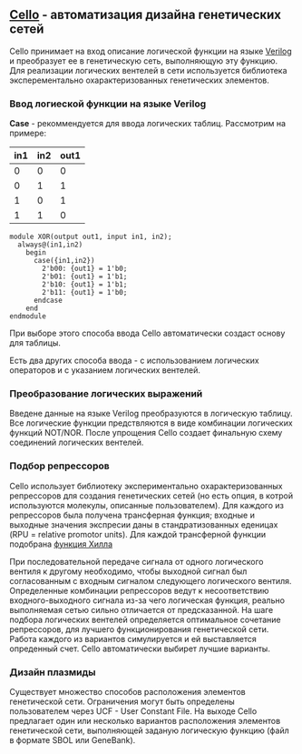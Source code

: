 ## [Cello](http://cellocad.org/index.html) - автоматизация дизайна генетических сетей

Cello принимает на вход описание логической функции на языке [Verilog](https://ru.wikipedia.org/wiki/Verilog) и преобразует ее в генетическую
сеть, выполняющую эту функцию. Для реализации логических вентелей в сети используется библиотека эксперементально охарактеризованных 
генетических элементов. 

### Ввод логиеской функции на языке Verilog

**Case** - рекоммендуется для ввода логических таблиц. Рассмотрим на примере:

in1 | in2 | out1
--- | --- | ----
0   | 0   | 0
0   | 1   | 1
1   | 0   | 1
1   | 1   | 0

```
module XOR(output out1, input in1, in2);
  always@(in1,in2)
    begin
      case({in1,in2})
        2'b00: {out1} = 1'b0;
        2'b01: {out1} = 1'b1;
        2'b10: {out1} = 1'b1;
        2'b11: {out1} = 1'b0;
      endcase
    end
endmodule
```

При выборе этого способа ввода Cello автоматически создаст основу для таблицы.

Есть два других способа ввода - с использованием логических операторов и с указанием логических вентелей.

### Преобразование логических выражений

Введене данные на языке Verilog преобразуются в логическую таблицу. Все логические функции предствляются в виде комбинации логических функций NOT/NOR. После упрощения Cello создает финальную схему соединений логических вентелей.

### Подбор репрессоров

Cello использует библиотеку экспериментально охарактеризованных репрессоров для создания генетических сетей (но есть опция, в котрой используются молекулы, описанные пользователем). Для каждого из репрессоров была получена трансферная функция; входные и выходные значения экспресии даны в стандратизованных еденицах (RPU = relative promotor units). Для каждой трансферной функции подобрана [функция Хилла](https://en.wikipedia.org/wiki/Hill_equation_(biochemistry))  

При последовательной передаче сигнала от одного логического вентиля к другому необходимо, чтобы выходной сигнал был согласованным с входным сигналом следующего логического вентиля. Определенные комбинации репрессоров ведут к несоответствию входного-выходного сигнала из-за чего логическая функция, реально выполняемая сетью сильно отличается от предсказанной. На шаге подбора логических вентелей определяется оптимальное сочетание репрессоров, для лучшего функционирования генетической сети. Работа каждого из вариантов симулируется и ей выставляется опреденный счет. Cello автоматически выбирет лучшие варианты. 

### Дизайн плазмиды

Существует множество способов расположения элементов генетической сети. Ограничения могут быть определены пользователем через UCF - User Constant File. На выходе Cello предлагает один или несколько вариантов расположения элементов генетической сети, выполняющей заданую логическую функцию (файл в формате SBOL или GeneBank).

